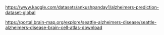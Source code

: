 https://www.kaggle.com/datasets/ankushpanday1/alzheimers-prediction-dataset-global

https://portal.brain-map.org/explore/seattle-alzheimers-disease/seattle-alzheimers-disease-brain-cell-atlas-download